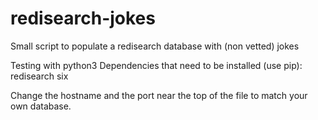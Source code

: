 # redisearch-jokes
Small script to populate a redisearch database with (non vetted) jokes

Testing with python3
Dependencies that need to be installed (use pip):
  redisearch
  six

Change the hostname and the port near the top of the file to match your own database.
